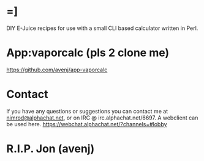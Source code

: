 # =]

DIY E-Juice recipes for use with a small CLI based calculator written in Perl.

# App:vaporcalc (pls 2 clone me)

https://github.com/avenj/app-vaporcalc

# Contact

If you have any questions or suggestions you can contact me at nimrod@alphachat.net, 
or on IRC @ irc.alphachat.net/6697. A webclient can be used here. https://webchat.alphachat.net/?channels=#lobby

# R.I.P. Jon (avenj)
